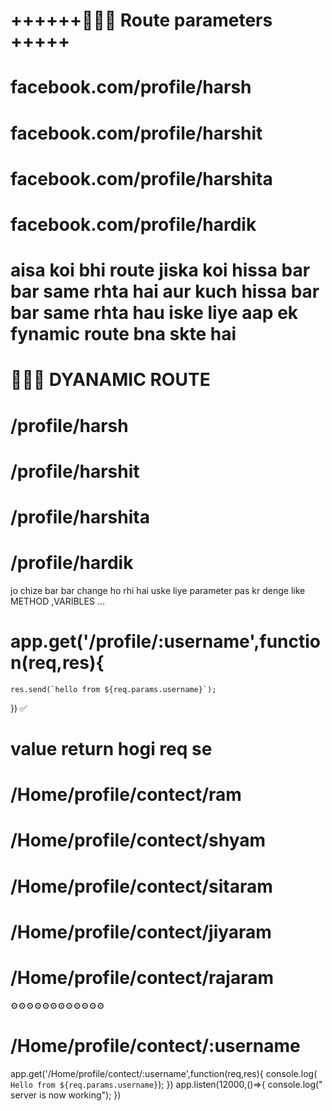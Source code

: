 # ++++++🧨🧨🧨 Route parameters +++++

# facebook.com/profile/harsh
# facebook.com/profile/harshit
# facebook.com/profile/harshita
# facebook.com/profile/hardik

# aisa koi bhi route jiska koi hissa bar bar same rhta hai aur kuch hissa bar bar same rhta hau iske liye aap ek fynamic route bna skte hai




#  🤖🤖🤖 DYANAMIC ROUTE

# /profile/harsh
# /profile/harshit
# /profile/harshita
# /profile/hardik

jo chize bar bar change ho rhi hai uske liye parameter pas kr denge like METHOD ,VARIBLES ...


# app.get('/profile/:username',function(req,res){
    res.send(`hello from ${req.params.username}`);
}) ✅

# value return hogi req se


# /Home/profile/contect/ram
# /Home/profile/contect/shyam
# /Home/profile/contect/sitaram
# /Home/profile/contect/jiyaram
# /Home/profile/contect/rajaram

⚙️⚙️⚙️⚙️⚙️⚙️⚙️⚙️⚙️⚙️⚙️⚙️
# /Home/profile/contect/:username

app.get('/Home/profile/contect/:username',function(req,res){
    console.log(` Hello from ${req.params.username}`);
})
app.listen(12000,()=>{
    console.log(" server is now working");
})


